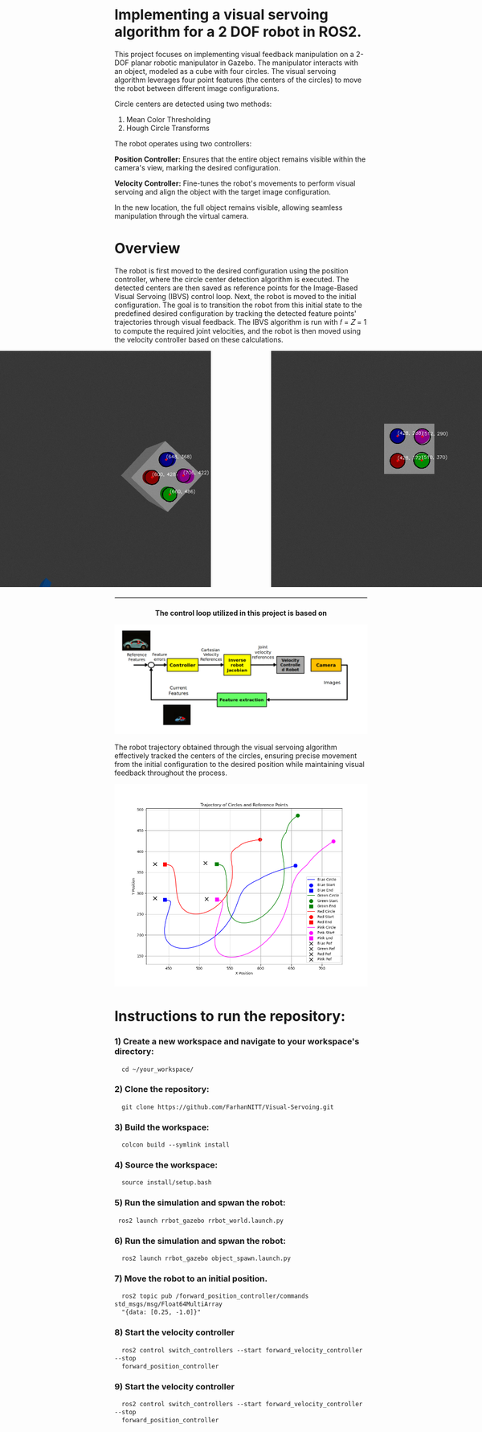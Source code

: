 # Implementing a visual servoing algorithm for a 2 DOF robot in ROS2.

This project focuses on implementing visual feedback manipulation on a 2-DOF planar robotic manipulator in Gazebo. The manipulator interacts with an object, modeled as a cube with four circles. The visual servoing algorithm leverages four point features (the centers of the circles) to move the robot between different image configurations.

Circle centers are detected using two methods:

1) Mean Color Thresholding
2) Hough Circle Transforms

The robot operates using two controllers:

**Position Controller:**  Ensures that the entire object remains visible within the camera's view, marking the desired configuration.

**Velocity Controller:**  Fine-tunes the robot's movements to perform visual servoing and align the object with the target image configuration.

In the new location, the full object remains visible, allowing seamless manipulation through the virtual camera.

# Overview 

The robot is first moved to the desired configuration using the position controller, where the circle center detection algorithm is executed. The detected centers are then saved as reference points for the Image-Based Visual Servoing (IBVS) control loop. Next, the robot is moved to the initial configuration. The goal is to transition the robot from this initial state to the predefined desired configuration by tracking the detected feature points' trajectories through visual feedback. The IBVS algorithm is run with 𝑓 = 𝑍 = 1 to compute the required joint velocities, and the robot is then moved using the velocity controller based on these calculations.

<div style="display: flex; justify-content: center; gap: 100px;">
  <img src="src/Initial_config_centers.jpg" alt="First Image" width="470" style="margin: 0 10px;" />
  <img src="src/desired_config_centers.jpg" alt="Second Image" width="470" style="margin: 0 10px;" />
</div>

<hr style="border: 1px solid #ccc; margin: 20px 0;">

<div style="text-align: center;">
  <strong>The control loop utilized in this project is based on</strong>
</div>



![Alt text for third image](src/IBVS1.png)


The robot trajectory obtained through the visual servoing algorithm effectively tracked the centers of the circles, ensuring precise movement from the initial configuration to the desired position while maintaining visual feedback throughout the process.

![Alt text for third image](src/trajectory_plot.png)


# Instructions to run the repository:

### 1) Create a new workspace and navigate to your workspace's directory:

      cd ~/your_workspace/

###  2) Clone the repository:

      git clone https://github.com/FarhanNITT/Visual-Servoing.git

 ### 3) Build the workspace:

      colcon build --symlink install
      
 ### 4) Source the workspace:

      source install/setup.bash
      
 ### 5) Run the simulation and spwan the robot:

     ros2 launch rrbot_gazebo rrbot_world.launch.py
      
###  6) Run the simulation and spwan the robot:

      ros2 launch rrbot_gazebo object_spawn.launch.py

###   7) Move the robot to an initial position.
     
      ros2 topic pub /forward_position_controller/commands std_msgs/msg/Float64MultiArray
      "{data: [0.25, -1.0]}"

###   8) Start the velocity controller
     
      ros2 control switch_controllers --start forward_velocity_controller --stop
      forward_position_controller

###   9) Start the velocity controller
     
      ros2 control switch_controllers --start forward_velocity_controller --stop
      forward_position_controller
  
